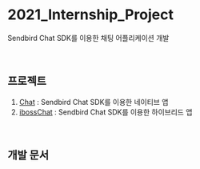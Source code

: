 # 2021_Internship_Project
Sendbird Chat SDK를 이용한 채팅 어플리케이션 개발

<br>

## 프로젝트
1. [Chat](https://github.com/JaesungLeee/2021_Internship_Project/tree/main/Chat)
: Sendbird Chat SDK를 이용한 네이티브 앱    
2. [ibossChat](https://github.com/JaesungLeee/2021_Internship_Project/tree/main/IbossChat)
: Sendbird Chat SDK를 이용한 하이브리드 앱

<br>

## 개발 문서


